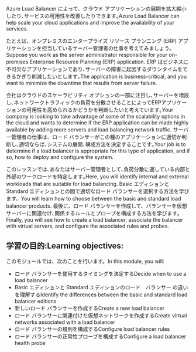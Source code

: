 <span data-ttu-id="b28a4-101">Azure Load Balancer によって、クラウド アプリケーションの展開を拡大縮小したり､サービスの可用性を改善したりできます｡</span><span class="sxs-lookup"><span data-stu-id="b28a4-101">Azure Load Balancer can help scale your cloud applications and improve the availability of your services.</span></span>

<span data-ttu-id="b28a4-102">たとえば、オンプレミスのエンタープライズ リソース プランニング (ERP) アプリケーションを担当しているサーバー管理者の仕事を考えてみましょう｡</span><span class="sxs-lookup"><span data-stu-id="b28a4-102">Suppose you work as the server administrator responsible for your on-premises Enterprise Resource Planning (ERP) application.</span></span> <span data-ttu-id="b28a4-103">ERP はビジネスに不可欠なアプリケーションであり､サーバーの障害に起因するダウンタイムをできるかぎり削減したいとします｡</span><span class="sxs-lookup"><span data-stu-id="b28a4-103">The application is business-critical, and you want to minimize the downtime that results from server failure.</span></span>

<span data-ttu-id="b28a4-104">会社はクラウドのスケーラビリティ オプションの一部に注目し､サーバーを増設し､ネットワークトラフィックの負荷を分散させることによってERPアプリケーションの可用性を高められるかどうかを判断したいと考えています｡</span><span class="sxs-lookup"><span data-stu-id="b28a4-104">Your company is looking to take advantage of some of the scalability options in the cloud and wants to determine if the ERP application can be made highly available by adding more servers and load balancing network traffic.</span></span> <span data-ttu-id="b28a4-105">サーバー管理者の仕事は、ロード バランサーがこの種のアプリケーションに適切か判断し､適切ならば､システムの展開､構成方法を決定することです｡</span><span class="sxs-lookup"><span data-stu-id="b28a4-105">Your job is to determine if a load balancer is appropriate for this type of application, and if so, how to deploy and configure the system.</span></span>

<span data-ttu-id="b28a4-106">このレッスンでは､あなたはサーバー管理者として､負荷分散に適している内部と外部のワークロードを特定します｡</span><span class="sxs-lookup"><span data-stu-id="b28a4-106">Here, you will identify internal and external workloads that are suitable for load balancing.</span></span> <span data-ttu-id="b28a4-107">Basic エディションと Standard エディションとの間で適切なロード バランサーを選択する方法を学びます。</span><span class="sxs-lookup"><span data-stu-id="b28a4-107">You will learn how to choose between the basic and standard load balancer products.</span></span> <span data-ttu-id="b28a4-108">最後に、ロード バランサーを作成して、バランサーを仮想サーバーに関連付け､関係するルールとプローブを構成する方法を学びます｡</span><span class="sxs-lookup"><span data-stu-id="b28a4-108">Finally, you will see how to create a load balancer, associate the balancer with virtual servers, and configure the associated rules and probes.</span></span>

## <a name="learning-objectives"></a><span data-ttu-id="b28a4-109">学習の目的:</span><span class="sxs-lookup"><span data-stu-id="b28a4-109">Learning objectives:</span></span>

<span data-ttu-id="b28a4-110">このモジュールでは、次のことを行います。</span><span class="sxs-lookup"><span data-stu-id="b28a4-110">In this module, you will:</span></span>
- <span data-ttu-id="b28a4-111">ロード バランサーを使用するタイミングを決定する</span><span class="sxs-lookup"><span data-stu-id="b28a4-111">Decide when to use a load balancer</span></span>
- <span data-ttu-id="b28a4-112">Basic エディションと Standard エディションのロード　バランサー の違いを理解する</span><span class="sxs-lookup"><span data-stu-id="b28a4-112">Identify the differences between the basic and standard load balancer editions</span></span>
- <span data-ttu-id="b28a4-113">新しいロード バランサーを作成する</span><span class="sxs-lookup"><span data-stu-id="b28a4-113">Create a new load balancer</span></span>
- <span data-ttu-id="b28a4-114">ロード バランサーに関連付けた仮想ネットワークを作成する</span><span class="sxs-lookup"><span data-stu-id="b28a4-114">Create virtual networks associated with a load balancer</span></span>
- <span data-ttu-id="b28a4-115">ロード バランサーの規則を構成する</span><span class="sxs-lookup"><span data-stu-id="b28a4-115">Configure load balancer rules</span></span>
- <span data-ttu-id="b28a4-116">ロード バランサーの正常性プローブを構成する</span><span class="sxs-lookup"><span data-stu-id="b28a4-116">Configure a load balancer health probe</span></span>